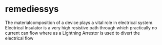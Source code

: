 # remediessys
The materialcomposition of a device plays a vital role in electrical system. Electrical Insulator is a very high resistive path through which practically no current can flow where as a Lightning Arrestor is used to divert the electrical flow
